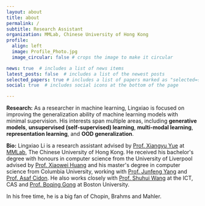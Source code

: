 ```yaml
---
layout: about
title: about
permalink: /
subtitle: Research Assistant
organization: MMLab, Chinese University of Hong Kong
profile:
  align: left
  image: Profile_Photo.jpg
  image_circular: false # crops the image to make it circular

news: true  # includes a list of news items
latest_posts: false  # includes a list of the newest posts
selected_papers: true # includes a list of papers marked as "selected={true}"
social: true  # includes social icons at the bottom of the page

---
```

**Research:** As a researcher in machine learning, Lingxiao is focused on improving the generalization ability of machine learning models with minimal supervision. His interests span multiple areas, including **generative models**, **unsupervised (self-supervised) learning**, **multi-modal learning**, **representation learning**, and **OOD generalization**.

**Bio:** Lingxiao Li is a research assistant advised by [Prof. Xiangyu Yue](https://xyue.io/) at [MMLab](https://mmlab.ie.cuhk.edu.hk/index.html), The Chinese University of Hong Kong. He received his bachelor's degree with honours in computer science from the University of Liverpool advised by [Prof. Xiaowei Huang](https://cgi.csc.liv.ac.uk/~xiaowei/) and his master's degree in computer science from Columbia University, working with [Prof. Junfeng Yang](http://www.cs.columbia.edu/~junfeng/) and [Prof. Asaf Cidon](https://www.asafcidon.com/). He also works closely with [Prof. Shuhui Wang](https://people.ucas.edu.cn/~wangshuhui?language=en) at the ICT, CAS and [Prof. Boqing Gong](http://boqinggong.info/) at Boston University.

In his free time, he is a big fan of Chopin, Brahms and Mahler.

